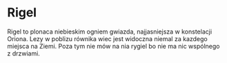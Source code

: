# Rigel

Rigel to plonaca niebieskim ogniem gwiazda, najjasniejsza w konstelacji Oriona.
Lezy w poblizu równika wiec jest widoczna niemal za kazdego miejsca na Ziemi.
Poza tym nie mów na nia rygiel bo nie ma nic wspólnego z drzwiami.
